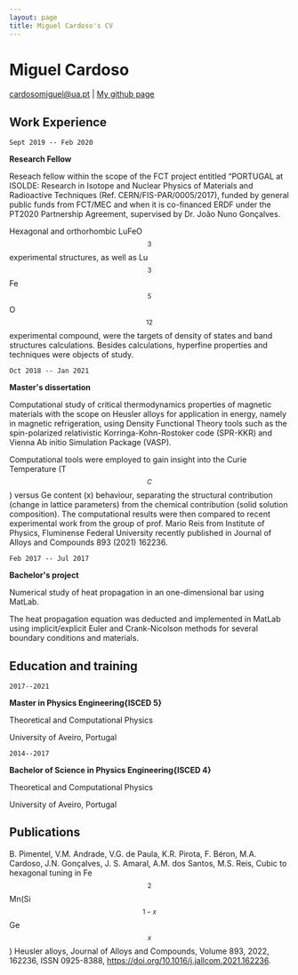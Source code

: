 ```yaml
---
layout: page
title: Miguel Cardoso's CV
---
```

# Miguel Cardoso

<div id="webaddress">
<a href="cardosomiguel@ua.pt">cardosomiguel@ua.pt</a>
| <a href="http://miguelangelooscardoso.github.io">My github page</a>
</div>

## Work Experience

`Sept 2019 -- Feb 2020`

**Research Fellow**

Reseach fellow within the scope of the FCT project entitled “PORTUGAL at ISOLDE: Research in Isotope and Nuclear Physics of Materials and Radioactive Techniques (Ref. CERN/FIS-PAR/0005/2017), funded by general public funds from FCT/MEC and when it is co-financed ERDF under the PT2020 Partnership Agreement, supervised by Dr. João Nuno Gonçalves.

Hexagonal and orthorhombic LuFeO$$_3$$ experimental structures, as well as Lu$$_3$$Fe$$_5$$O$$_{12}$$ experimental compound, were the targets of density of states and band structures calculations. Besides calculations, hyperfine properties and techniques were objects of study.
  
`Oct 2018 -- Jan 2021`

**Master's dissertation**
  
Computational study of critical thermodynamics properties of magnetic materials with the scope on Heusler alloys for application in energy, namely in magnetic refrigeration, using Density Functional Theory tools such as the spin-polarized relativistic Korringa-Kohn-Rostoker code (SPR-KKR) and Vienna Ab initio Simulation Package (VASP).
 
Computational tools were employed to gain insight into the Curie Temperature (T$$_{C}$$) versus Ge content (x) behaviour, separating the structural contribution (change in lattice parameters) from the chemical contribution (solid solution composition). The computational results were then compared to recent experimental work from the group of prof. Mario Reis from Institute of Physics, Fluminense Federal University recently published in Journal of Alloys and Compounds 893 (2021) 162236.
  
 `Feb 2017 -- Jul 2017`

**Bachelor's project**

Numerical study of heat propagation in an one-dimensional bar using MatLab.
  
The heat propagation equation was deducted and implemented in MatLab using implicit/explicit Euler and Crank-Nicolson methods for several boundary conditions and materials.

## Education and training

`2017--2021`

**Master in Physics Engineering{ISCED 5}**

Theoretical and Computational Physics

University of Aveiro, Portugal

`2014--2017`

**Bachelor of Science in Physics Engineering{ISCED 4}**

Theoretical and Computational Physics

University of Aveiro, Portugal

## Publications

B. Pimentel, V.M. Andrade, V.G. de Paula, K.R. Pirota, F. Béron, M.A. Cardoso, J.N. Gonçalves, J. S. Amaral, A.M. dos Santos, M.S. Reis,
Cubic to hexagonal tuning in Fe$$_2$$Mn(Si$$_{1−x}$$Ge$$_{x}$$) Heusler alloys,
Journal of Alloys and Compounds,
Volume 893,
2022,
162236,
ISSN 0925-8388,
https://doi.org/10.1016/j.jallcom.2021.162236.




